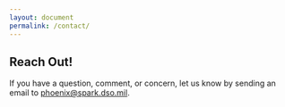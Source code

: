 ```yaml
---
layout: document
permalink: /contact/
---
```


## Reach Out!

If you have a question, comment, or concern, let us know by sending an email to [phoenix@spark.dso.mil](mailto:phoenix@spark.dso.mil).